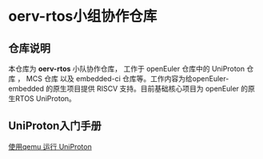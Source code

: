 # oerv-rtos小组协作仓库
## 仓库说明

本仓库为 **oerv-rtos** 小队协作仓库， 工作于 openEuler 仓库中的 UniProton 仓库 ， MCS 仓库 以及 embedded-ci 仓库等。工作内容为给openEuler-embedded 的原生项目提供 RISCV 支持。目前基础核心项目为 openEuler 的原生RTOS UniProton。

## UniProton入门手册

[使用qemu 运行 UniProton](doc/run_uniproton.md)
